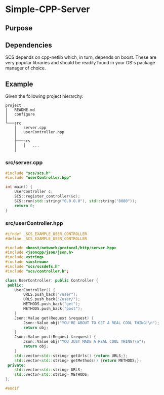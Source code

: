 # Simple-CPP-Server

## Purpose

## Dependencies
SCS depends on cpp-netlib which, in turn, depends on boost. These are very popular libraries and should be readily found in your OS's package manager of choice.

## Example
Given the following project hierarchy:
```
project
│   README.md
│   configure   
│
└───src
    │   server.cpp
    │   userController.hpp
    │
    ├───scs
    │   │   ...
    │
```
### src/server.cpp
```C++
#include "scs/scs.h"
#include "userController.hpp"

int main() {
    UserController c;
    SCS::register_controller(&c);
    SCS::run(std::string("0.0.0.0"), std::string("8080"));
    return 0;
}
```

### src/userController.hpp
```C++
#ifndef _SCS_EXAMPLE_USER_CONTROLLER
#define _SCS_EXAMPLE_USER_CONTROLLER

#include <boost/network/protocol/http/server.hpp>
#include <jsoncpp/json/json.h>
#include <string>
#include <iostream>
#include "scs/scsdefs.h"
#include "scs/controller.h";

class UserController: public Controller {
 public:
    UserController() {
        URLS.push_back("/user");
        URLS.push_back("/user/");
        METHODS.push_back("get");
        METHODS.push_back("post");
    }
    Json::Value get(Request &request) {
        Json::Value obj("YOU'RE ABOUT TO GET A REAL COOL THING!\n");
        return obj;
    }
    Json::Value post(Request &request) {
        Json::Value obj("YOU JUST MADE A REAL COOL THING!\n");
        return obj;
    }
    std::vector<std::string> getUrls() {return URLS;};
    std::vector<std::string> getMethods() {return METHODS;};
 private:
    std::vector<std::string> URLS;
    std::vector<std::string> METHODS;
};

#endif
```
